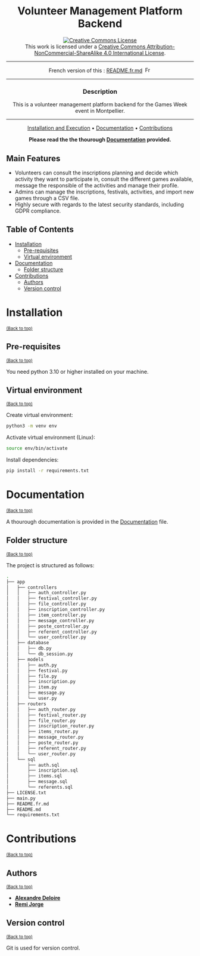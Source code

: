 <div align="center">

# Volunteer Management Platform Backend

<a rel="license" href="http://creativecommons.org/licenses/by-nc-sa/4.0/"><img alt="Creative Commons License" style="border-width:0" src="https://i.creativecommons.org/l/by-nc-sa/4.0/88x31.png" /></a><br />This work is licensed under a <a rel="license" href="http://creativecommons.org/licenses/by-nc-sa/4.0/">Creative Commons Attribution-NonCommercial-ShareAlike 4.0 International License</a>.

---

French version of this : [README.fr.md](README.fr.md)
<a href="README.fr.md"><img src="https://upload.wikimedia.org/wikipedia/commons/thumb/c/c3/Flag_of_France.svg/1200px-Flag_of_France.svg.png" width="20" height="15" alt="French version"></a>

---

### **Description**

This is a volunteer management platform backend for the Games Week event in Montpellier. 

---

[Installation and Execution](#installation) •
[Documentation](#documentation) •
[Contributions](#contributions)

**Please read the the thourough [Documentation](Documentation.pdf) provided.**
</div>


## Main Features

- Volunteers can consult the inscriptions planning and decide which activity they want to participate in, consult the different games available, message the responsible of the activities and manage their profile.
- Admins can manage the inscriptions, festivals, activities, and import new games through a CSV file.
- Highly secure with regards to the latest security standards, including GDPR compliance.


## Table of Contents

- [Installation](#installation)
  - [Pre-requisites](#pre-requisites)
  - [Virtual environment](#virtual-environment)
- [Documentation](#documentation)
  - [Folder structure](#folder-structure)
- [Contributions](#contributions)
  - [Authors](#authors)
  - [Version control](#version-control)

# Installation
<sup>[(Back to top)](#table-of-contents)</sup>

## Pre-requisites
<sup>[(Back to top)](#table-of-contents)</sup>

You need python 3.10 or higher installed on your machine.

## Virtual environment
<sup>[(Back to top)](#table-of-contents)</sup>

Create virtual environment:

```bash
python3 -m venv env
```

Activate virtual environment (Linux):

```bash
source env/bin/activate
```

Install dependencies:

```bash
pip install -r requirements.txt
```

# Documentation
<sup>[(Back to top)](#table-of-contents)</sup>

A thourough documentation is provided in the [Documentation](Documentation.pdf) file.


## Folder structure
<sup>[(Back to top)](#table-of-contents)</sup>

The project is structured as follows:
```bash
.
├── app
│   ├── controllers
│   │   ├── auth_controller.py
│   │   ├── festival_controller.py
│   │   ├── file_controller.py
│   │   ├── inscription_controller.py
│   │   ├── item_controller.py
│   │   ├── message_controller.py
│   │   ├── poste_controller.py
│   │   ├── referent_controller.py
│   │   └── user_controller.py
│   ├── database
│   │   ├── db.py
│   │   └── db_session.py
│   ├── models
│   │   ├── auth.py
│   │   ├── festival.py
│   │   ├── file.py
│   │   ├── inscription.py
│   │   ├── item.py
│   │   ├── message.py
│   │   └── user.py
│   ├── routers
│   │   ├── auth_router.py
│   │   ├── festival_router.py
│   │   ├── file_router.py
│   │   ├── inscription_router.py
│   │   ├── items_router.py
│   │   ├── message_router.py
│   │   ├── poste_router.py
│   │   ├── referent_router.py
│   │   └── user_router.py
│   └── sql
│       ├── auth.sql
│       ├── inscription.sql
│       ├── items.sql
│       ├── message.sql
│       └── referents.sql
├── LICENSE.txt
├── main.py
├── README.fr.md
├── README.md
└── requirements.txt
```

# Contributions
<sup>[(Back to top)](#table-of-contents)</sup>

## Authors
<sup>[(Back to top)](#table-of-contents)</sup>

- [**Alexandre Deloire**](https://github.com/alexdeloire)
- [**Remi Jorge**](https://github.com/RemiJorge)

## Version control
<sup>[(Back to top)](#table-of-contents)</sup>

Git is used for version control.
